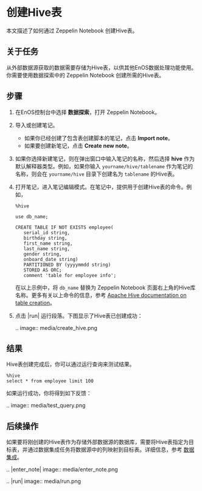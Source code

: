 # 创建Hive表

本文描述了如何通过 Zeppelin Notebook 创建Hive表。


## 关于任务<description>

从外部数据源获取的数据需要存储为Hive表，以供其他EnOS数据处理功能使用。你需要使用数据探索中的 Zeppelin Notebook 创建所需的Hive表。


## 步骤<procedure>

1. 在EnOS控制台中选择 **数据探索**，打开 Zeppelin Notebook。

2. 导入或创建笔记。

   - 如果你已经创建了包含表创建脚本的笔记，点击 **Import note**。
   - 如果要创建新笔记，点击 **Create new note**。

3. 如果你选择新建笔记，则在弹出窗口中输入笔记的名称，然后选择 **hive** 作为默认解释器类型。例如，如果你输入 `yourname/hive/tablename` 作为笔记的名称，则会在 `yourname/hive` 目录下创建名为 `tablename` 的Hive表。

4. 打开笔记，进入笔记编辑模式。在笔记中，提供用于创建Hive表的命令。例如，

   ```
   %hive
   
   use db_name;
   
   CREATE TABLE IF NOT EXISTS employee(
      serial_id string, 
      birthday string, 
      first_name string, 
      last_name string, 
      gender string, 
      onboard_date string)
      PARTITIONED BY (yyyymmdd string)
      STORED AS ORC;
      comment 'table for employee info';
   ```

   在以上示例中，将 `db_name`  替换为 Zeppelin Notebook 页面右上角的Hive库名称。更多有关以上命令的信息，参考 [Apache Hive documentation on table creation](https://cwiki.apache.org/confluence/display/Hive/LanguageManual+DDL#LanguageManualDDL-CreateTable)。


5. 点击 |run| 运行段落。下图显示了Hive表已创建成功：

   .. image:: media/create_hive.png

## 结果<result>
Hive表创建完成后，你可以通过运行查询来测试结果。

```
%hive
select * from employee limit 100
```

如果运行成功，你将得到如下反馈：

.. image:: media/test_query.png

## 后续操作<followup>

如果要将刚创建的Hive表作为存储外部数据源的数据库，需要将Hive表指定为目标表，并通过数据集成任务将数据源中的列映射到目标表。详细信息，参考 [数据集成](../data_integration/index.html)。

.. |enter_note| image:: media/enter_note.png

.. |run| image:: media/run.png

<!--end-->